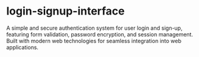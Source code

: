 # login-signup-interface
A simple and secure authentication system for user login and sign-up, featuring form validation, password encryption, and session management. Built with modern web technologies for seamless integration into web applications.
